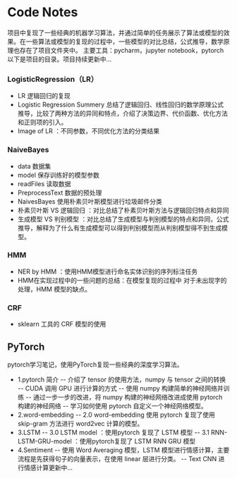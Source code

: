 # Code Notes
项目中复现了一些经典的机器学习算法，并通过简单的任务展示了算法或模型的效果。在一些算法或模型的复现的过程中，一些模型的对比总结，公式推导，数学原理也存在了项目文件夹中。
主要工具：pycharm，jupyter notebook，pytorch
以下是项目的目录。项目持续更新中...
### LogisticRegression（LR）
- LR 逻辑回归的复现
- Logistic Regression Summery 总结了逻辑回归、线性回归的数学原理公式推导，比较了两种方法的异同和特点，介绍了决策边界、代价函数、优化方法和正则项的引入。
- Image of LR ：不同参数，不同优化方法的分类结果
### NaiveBayes
- data 数据集
- model 保存训练好的模型参数
- readFiles 读取数据
- PreprocessText 数据的预处理
- NaivesBayes 使用朴素贝叶斯模型进行垃圾邮件分类
- 朴素贝叶斯 VS 逻辑回归 ：对比总结了朴素贝叶斯方法与逻辑回归特点和异同
- 生成模型 VS 判别模型 ：对比总结了生成模型与判别模型的特点和异同，公式推导，解释为了什么有生成模型可以得到判别模型而从判别模型得不到生成模型。
### HMM
- NER by HMM ：使用HMM模型进行命名实体识别的序列标注任务
- HMM在实现过程中的一些问题的总结：在模型复现的过程中 对于未出现字的处理，HMM 模型的缺点。
### CRF
- sklearn 工具的 CRF 模型的使用
## PyTorch
pytorch学习笔记，使用PyTorch复现一些经典的深度学习算法。
- 1.pytorch 简介
-- 介绍了 tensor 的使用方法，numpy 与 tensor 之间的转换
-- CUDA 调用 GPU 进行计算的方式
-- 使用 numpy 构建简单的神经网络并训练
-- 通过一步一步的改进，将 numpy 构建的神经网络改进成使用 pytorch 构建的神经网络
-- 学习如何使用 pytorch 自定义一个神经网络模型。
- 2.word-embedding
-- 2.0 word-embedding 使用 pytorch 复现了使用 skip-gram 方法进行 word2vec 计算的模型。
- 3.LSTM
-- 3.0 LSTM model ：使用pytorch 复现了 LSTM 模型
-- 3.1 RNN-LSTM-GRU-model ：使用pytorch复现了 LSTM RNN GRU 模型
- 4.Sentiment
-- 使用 Word Averaging 模型，LSTM 模型进行情感计算，主要流程是先获得句子的向量表示，在使用 linear 层进行分类。
-- Text CNN 进行情感计算更新中...
